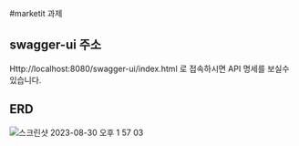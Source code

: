 #marketit 과제 

## swagger-ui 주소
Http://localhost:8080/swagger-ui/index.html
로 접속하시면 API 명세를 보실수 있습니다.

## ERD 
![스크린샷 2023-08-30 오후 1 57 03](https://github.com/jong-inkim/marketit/assets/92705089/76bf2baa-26ef-4a6a-8aed-b8a1b4cf7602)
